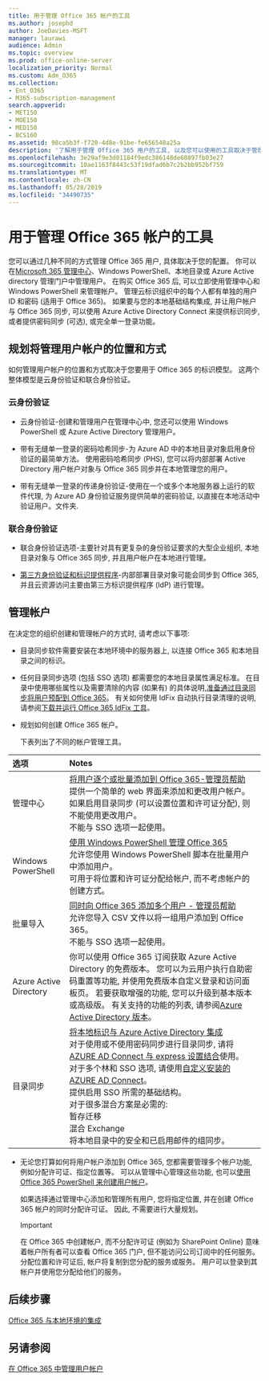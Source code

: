 ```yaml
---
title: 用于管理 Office 365 帐户的工具
ms.author: josephd
author: JoeDavies-MSFT
manager: laurawi
audience: Admin
ms.topic: overview
ms.prod: office-online-server
localization_priority: Normal
ms.custom: Adm_O365
ms.collection:
- Ent_O365
- M365-subscription-management
search.appverid:
- MET150
- MOE150
- MED150
- BCS160
ms.assetid: 98ca5b3f-f720-4d8e-91be-fe656548a25a
description: '了解用于管理 Office 365 用户的工具, 以及您可以使用的工具取决于管理用户身份的方式。 '
ms.openlocfilehash: 3e29af9e3d01184f9edc386148de60897fb03e27
ms.sourcegitcommit: 10ae1163f8443c53f19dfad6b7c2b2bb952bf759
ms.translationtype: MT
ms.contentlocale: zh-CN
ms.lasthandoff: 05/28/2019
ms.locfileid: "34490735"
---
```

# <a name="tools-to-manage-office-365-accounts"></a>用于管理 Office 365 帐户的工具

您可以通过几种不同的方式管理 Office 365 用户, 具体取决于您的配置。 你可以在[Microsoft 365 管理中心](https://admin.microsoft.com)、Windows PowerShell、本地目录或 Azure Active directory 管理门户中管理用户。 在购买 Office 365 后, 可以立即使用管理中心和 Windows PowerShell 来管理帐户。 管理云标识组织中的每个人都有单独的用户 ID 和密码 (适用于 Office 365)。 如果要与您的本地基础结构集成, 并让用户帐户与 Office 365 同步, 可以使用 Azure Active Directory Connect 来提供标识同步, 或者提供密码同步 (可选), 或完全单一登录功能。
  
## <a name="plan-for-where-and-how-you-will-manage-your-user-accounts"></a>规划将管理用户帐户的位置和方式

如何管理用户帐户的位置和方式取决于您要用于 Office 365 的标识模型。 这两个整体模型是云身份验证和联合身份验证。
  
### <a name="cloud-authentication"></a>云身份验证

- 云身份验证-创建和管理用户在管理中心中, 您还可以使用 Windows PowerShell 或 Azure Active Directory 管理用户。 
    
- 带有无缝单一登录的密码哈希同步-为 Azure AD 中的本地目录对象启用身份验证的最简单方法。 使用密码哈希同步 (PHS), 您可以将内部部署 Active Directory 用户帐户对象与 Office 365 同步并在本地管理您的用户。 
    
- 带有无缝单一登录的传递身份验证-使用在一个或多个本地服务器上运行的软件代理, 为 Azure AD 身份验证服务提供简单的密码验证, 以直接在本地活动中验证用户。文件夹. 
    
### <a name="federated-authentication"></a>联合身份验证

- 联合身份验证选项-主要针对具有更复杂的身份验证要求的大型企业组织, 本地目录对象与 Office 365 同步, 并且用户帐户在本地进行管理。 
    
- [第三方身份验证和标识提供程序](about-office-365-identity.md)-内部部署目录对象可能会同步到 Office 365, 并且云资源访问主要由第三方标识提供程序 (IdP) 进行管理。 
    
## <a name="managing-accounts"></a>管理帐户

在决定您的组织创建和管理帐户的方式时, 请考虑以下事项:
  
- 目录同步软件需要安装在本地环境中的服务器上, 以连接 Office 365 和本地目录之间的标识。
    
- 任何目录同步选项 (包括 SSO 选项) 都需要您的本地目录属性满足标准。 在目录中使用哪些属性以及需要清除的内容 (如果有) 的具体说明,[准备通过目录同步将用户预配到 Office 365](prepare-for-directory-synchronization.md)。 有关如何使用 IdFix 自动执行目录清理的说明, 请参阅[下载并运行 Office 365 IdFix 工具](install-and-run-idfix.md)。 
    
- 规划如何创建 Office 365 帐户。
    
    下表列出了不同的帐户管理工具。
    
|**选项**|**Notes**|
|:-----|:-----|
|管理中心  <br/> |[将用户逐个或批量添加到 Office 365-管理员帮助](https://support.office.com/article/1970f7d6-03b5-442f-b385-5880b9c256ec) <br/>  提供一个简单的 web 界面来添加和更改用户帐户。  <br/>  如果启用目录同步 (可以设置位置和许可证分配), 则不能使用更改用户。  <br/>  不能与 SSO 选项一起使用。  <br/> |
|Windows PowerShell  <br/> |[使用 Windows PowerShell 管理 Office 365](https://go.microsoft.com/fwlink/p/?LinkId=698471) <br/>  允许您使用 Windows PowerShell 脚本在批量用户中添加用户。  <br/>  可用于将位置和许可证分配给帐户, 而不考虑帐户的创建方式。  <br/> |
|批量导入  <br/> |[同时向 Office 365 添加多个用户 - 管理员帮助](add-several-users-at-the-same-time.md) <br/>  允许您导入 CSV 文件以将一组用户添加到 Office 365。  <br/>  不能与 SSO 选项一起使用。  <br/> |
|Azure Active Directory  <br/> |你可以使用 Office 365 订阅获取 Azure Active Directory 的免费版本。 您可以为云用户执行自助密码重置等功能, 并使用免费版本自定义登录和访问面板页。 若要获取增强的功能, 您可以升级到基本版本或高级版。 有关支持的功能的列表, 请参阅[Azure Active Directory 版本](https://go.microsoft.com/fwlink/p/?LinkId=698465)。  <br/> |
|目录同步  <br/> |[将本地标识与 Azure Active Directory 集成](https://go.microsoft.com/fwlink/p/?LinkID=624168) <br/>  对于使用或不使用密码同步进行目录同步, 请将[AZURE AD Connect 与 express 设置结合](https://go.microsoft.com/fwlink/p/?LinkID=698537)使用。  <br/>  对于多个林和 SSO 选项, 请使用[自定义安装的 AZURE AD Connect](https://go.microsoft.com/fwlink/p/?LinkId=698430)。  <br/>  提供启用 SSO 所需的基础结构。  <br/>  对于很多混合方案是必需的:  <br/>  暂存迁移  <br/>  混合 Exchange  <br/>  将本地目录中的安全和已启用邮件的组同步。  <br/> |
   
- 无论您打算如何将用户帐户添加到 Office 365, 您都需要管理多个帐户功能, 例如分配许可证、指定位置等。 可以从管理中心管理这些功能, 也可以[使用 Office 365 PowerShell 来创建用户帐户](https://go.microsoft.com/fwlink/p/?LinkId=717083)。
    
    如果选择通过管理中心添加和管理所有用户, 您将指定位置, 并在创建 Office 365 帐户的同时分配许可证。 因此, 不需要进行大量规划。
    
    > [!IMPORTANT]
    > 在 Office 365 中创建帐户, 而不分配许可证 (例如为 SharePoint Online) 意味着帐户所有者可以查看 Office 365 门户, 但不能访问公司订阅中的任何服务。 分配位置和许可证后, 帐户将复制到您分配的服务或服务。 用户可以登录到其帐户并使用您分配给他们的服务。 
  
## <a name="next-steps"></a>后续步骤

[Office 365 与本地环境的集成](office-365-integration.md)
  
## <a name="see-also"></a>另请参阅

[在 Office 365 中管理用户帐户](https://support.office.com/article/3204162b-0b6c-4838-8a11-394b9bfd31de.aspx)
  

